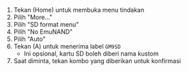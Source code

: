 1. Tekan (Home) untuk membuka menu tindakan
2. Pilih "More..."
3. Pilih "SD format menu"
4. Pilih "No EmuNAND"
5. Pilih "Auto"
6. Tekan (A) untuk menerima label `GM9SD`
    - Ini opsional, kartu SD boleh diberi nama kustom
7. Saat diminta, tekan kombo yang diberikan untuk konfirmasi
